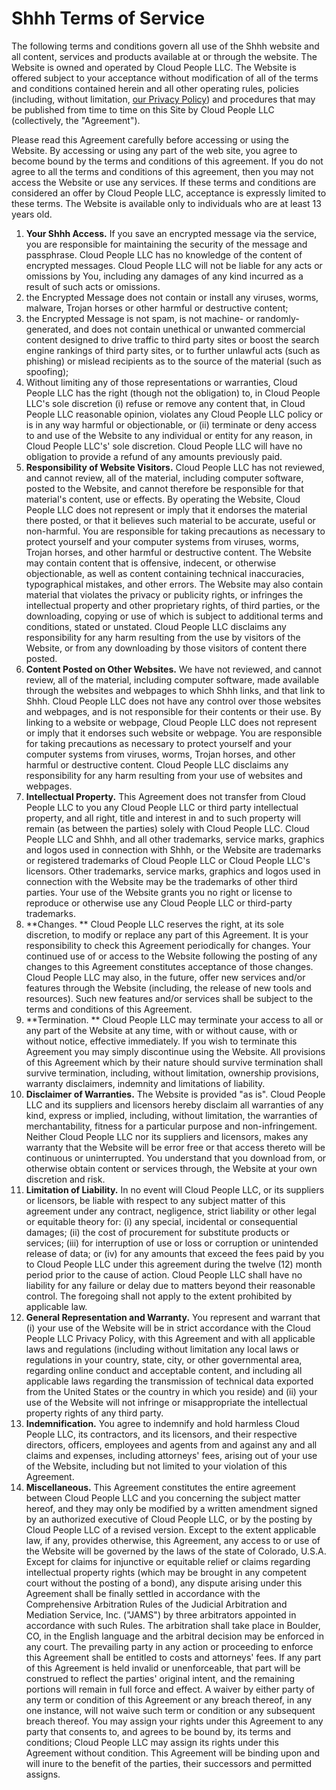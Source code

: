 # Shhh Terms of Service

The following terms and conditions govern all use of the Shhh website and all content, services and products available at or through the website. The Website is owned and operated by Cloud People LLC. The Website is offered subject to your acceptance without modification of all of the terms and conditions contained herein and all other operating rules, policies (including, without limitation, [our Privacy Policy](https://shhh.link/privacy)) and procedures that may be published from time to time on this Site by Cloud People LLC (collectively, the &quot;Agreement&quot;).

Please read this Agreement carefully before accessing or using the Website. By accessing or using any part of the web site, you agree to become bound by the terms and conditions of this agreement. If you do not agree to all the terms and conditions of this agreement, then you may not access the Website or use any services. If these terms and conditions are considered an offer by Cloud People LLC, acceptance is expressly limited to these terms. The Website is available only to individuals who are at least 13 years old.

1. **Your Shhh Access.**  If you save an encrypted message via the service, you are responsible for maintaining the security of the message and passphrase. Cloud People LLC has no knowledge of the content of encrypted messages. Cloud People LLC will not be liable for any acts or omissions by You, including any damages of any kind incurred as a result of such acts or omissions.
  1. the Encrypted Message does not contain or install any viruses, worms, malware, Trojan horses or other harmful or destructive content;
  2. the Encrypted Message is not spam, is not machine- or randomly-generated, and does not contain unethical or unwanted commercial content designed to drive traffic to third party sites or boost the search engine rankings of third party sites, or to further unlawful acts (such as phishing) or mislead recipients as to the source of the material (such as spoofing);
  3. Without limiting any of those representations or warranties, Cloud People LLC has the right (though not the obligation) to, in Cloud People LLC&#39;s sole discretion (i) refuse or remove any content that, in Cloud People LLC reasonable opinion, violates any Cloud People LLC policy or is in any way harmful or objectionable, or (ii) terminate or deny access to and use of the Website to any individual or entity for any reason, in Cloud People LLC&#39;s&#39; sole discretion. Cloud People LLC will have no obligation to provide a refund of any amounts previously paid.
2. **Responsibility of Website Visitors.**  Cloud People LLC has not reviewed, and cannot review, all of the material, including computer software, posted to the Website, and cannot therefore be responsible for that material&#39;s content, use or effects. By operating the Website, Cloud People LLC does not represent or imply that it endorses the material there posted, or that it believes such material to be accurate, useful or non-harmful. You are responsible for taking precautions as necessary to protect yourself and your computer systems from viruses, worms, Trojan horses, and other harmful or destructive content. The Website may contain content that is offensive, indecent, or otherwise objectionable, as well as content containing technical inaccuracies, typographical mistakes, and other errors. The Website may also contain material that violates the privacy or publicity rights, or infringes the intellectual property and other proprietary rights, of third parties, or the downloading, copying or use of which is subject to additional terms and conditions, stated or unstated. Cloud People LLC disclaims any responsibility for any harm resulting from the use by visitors of the Website, or from any downloading by those visitors of content there posted.
3. **Content Posted on Other Websites.**  We have not reviewed, and cannot review, all of the material, including computer software, made available through the websites and webpages to which Shhh links, and that link to Shhh. Cloud People LLC does not have any control over those websites and webpages, and is not responsible for their contents or their use. By linking to a website or webpage, Cloud People LLC does not represent or imply that it endorses such website or webpage. You are responsible for taking precautions as necessary to protect yourself and your computer systems from viruses, worms, Trojan horses, and other harmful or destructive content. Cloud People LLC disclaims any responsibility for any harm resulting from your use of websites and webpages.
4. **Intellectual Property.**  This Agreement does not transfer from Cloud People LLC to you any Cloud People LLC or third party intellectual property, and all right, title and interest in and to such property will remain (as between the parties) solely with Cloud People LLC. Cloud People LLC and Shhh, and all other trademarks, service marks, graphics and logos used in connection with Shhh, or the Website are trademarks or registered trademarks of Cloud People LLC or Cloud People LLC&#39;s licensors. Other trademarks, service marks, graphics and logos used in connection with the Website may be the trademarks of other third parties. Your use of the Website grants you no right or license to reproduce or otherwise use any Cloud People LLC or third-party trademarks.
5. **Changes. ** Cloud People LLC reserves the right, at its sole discretion, to modify or replace any part of this Agreement. It is your responsibility to check this Agreement periodically for changes. Your continued use of or access to the Website following the posting of any changes to this Agreement constitutes acceptance of those changes. Cloud People LLC may also, in the future, offer new services and/or features through the Website (including, the release of new tools and resources). Such new features and/or services shall be subject to the terms and conditions of this Agreement.
6. **Termination. ** Cloud People LLC may terminate your access to all or any part of the Website at any time, with or without cause, with or without notice, effective immediately. If you wish to terminate this Agreement you may simply discontinue using the Website. All provisions of this Agreement which by their nature should survive termination shall survive termination, including, without limitation, ownership provisions, warranty disclaimers, indemnity and limitations of liability.
7. **Disclaimer of Warranties.**  The Website is provided &quot;as is&quot;. Cloud People LLC and its suppliers and licensors hereby disclaim all warranties of any kind, express or implied, including, without limitation, the warranties of merchantability, fitness for a particular purpose and non-infringement. Neither Cloud People LLC nor its suppliers and licensors, makes any warranty that the Website will be error free or that access thereto will be continuous or uninterrupted. You understand that you download from, or otherwise obtain content or services through, the Website at your own discretion and risk.
8. **Limitation of Liability.**  In no event will Cloud People LLC, or its suppliers or licensors, be liable with respect to any subject matter of this agreement under any contract, negligence, strict liability or other legal or equitable theory for: (i) any special, incidental or consequential damages; (ii) the cost of procurement for substitute products or services; (iii) for interruption of use or loss or corruption or unintended release of data; or (iv) for any amounts that exceed the fees paid by you to Cloud People LLC under this agreement during the twelve (12) month period prior to the cause of action. Cloud People LLC shall have no liability for any failure or delay due to matters beyond their reasonable control. The foregoing shall not apply to the extent prohibited by applicable law.
9. **General Representation and Warranty.**  You represent and warrant that (i) your use of the Website will be in strict accordance with the Cloud People LLC Privacy Policy, with this Agreement and with all applicable laws and regulations (including without limitation any local laws or regulations in your country, state, city, or other governmental area, regarding online conduct and acceptable content, and including all applicable laws regarding the transmission of technical data exported from the United States or the country in which you reside) and (ii) your use of the Website will not infringe or misappropriate the intellectual property rights of any third party.
10. **Indemnification.**  You agree to indemnify and hold harmless Cloud People LLC, its contractors, and its licensors, and their respective directors, officers, employees and agents from and against any and all claims and expenses, including attorneys&#39; fees, arising out of your use of the Website, including but not limited to your violation of this Agreement.
11. **Miscellaneous.**  This Agreement constitutes the entire agreement between Cloud People LLC and you concerning the subject matter hereof, and they may only be modified by a written amendment signed by an authorized executive of Cloud People LLC, or by the posting by Cloud People LLC of a revised version. Except to the extent applicable law, if any, provides otherwise, this Agreement, any access to or use of the Website will be governed by the laws of the state of Colorado, U.S.A. Except for claims for injunctive or equitable relief or claims regarding intellectual property rights (which may be brought in any competent court without the posting of a bond), any dispute arising under this Agreement shall be finally settled in accordance with the Comprehensive Arbitration Rules of the Judicial Arbitration and Mediation Service, Inc. (&quot;JAMS&quot;) by three arbitrators appointed in accordance with such Rules. The arbitration shall take place in Boulder, CO, in the English language and the arbitral decision may be enforced in any court. The prevailing party in any action or proceeding to enforce this Agreement shall be entitled to costs and attorneys&#39; fees. If any part of this Agreement is held invalid or unenforceable, that part will be construed to reflect the parties&#39; original intent, and the remaining portions will remain in full force and effect. A waiver by either party of any term or condition of this Agreement or any breach thereof, in any one instance, will not waive such term or condition or any subsequent breach thereof. You may assign your rights under this Agreement to any party that consents to, and agrees to be bound by, its terms and conditions; Cloud People LLC may assign its rights under this Agreement without condition. This Agreement will be binding upon and will inure to the benefit of the parties, their successors and permitted assigns.